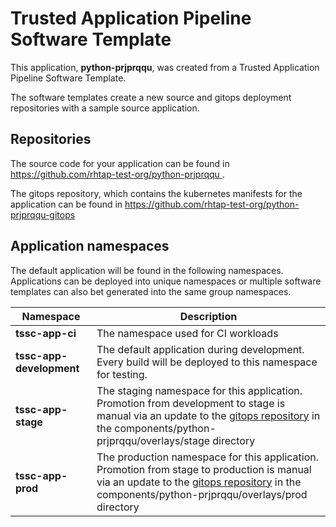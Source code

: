 # Trusted Application Pipeline Software Template

This application, **python-prjprqqu**, was created from a Trusted Application Pipeline Software Template.

The software templates create a new source and gitops deployment repositories with a sample source application. 

## Repositories

The source code for your application can be found in [https://github.com/rhtap-test-org/python-prjprqqu ](https://github.com/rhtap-test-org/python-prjprqqu ).
 
The gitops repository, which contains the kubernetes manifests for the application can be found in 
[https://github.com/rhtap-test-org/python-prjprqqu-gitops ](https://github.com/rhtap-test-org/python-prjprqqu-gitops ) 

## Application namespaces 

The default application will be found in the following namespaces. Applications can be deployed into unique namespaces or multiple software templates can also bet generated into the same group namespaces.  

|  Namespace   |  Description   |  
| -------- | -------- |
| **tssc-app-ci** | The namespace used for CI workloads |
| **tssc-app-development** | The default application during development. Every build will be deployed to this namespace for testing. |
| **tssc-app-stage** | The staging namespace for this application. Promotion from development to stage is manual via an update to the [gitops repository](https://github.com/rhtap-test-org/python-prjprqqu-gitops ) in the components/python-prjprqqu/overlays/stage directory |
| **tssc-app-prod** | The production namespace for this application. Promotion from stage to production is manual via an update to the [gitops repository](https://github.com/rhtap-test-org/python-prjprqqu-gitops ) in the components/python-prjprqqu/overlays/prod directory |
